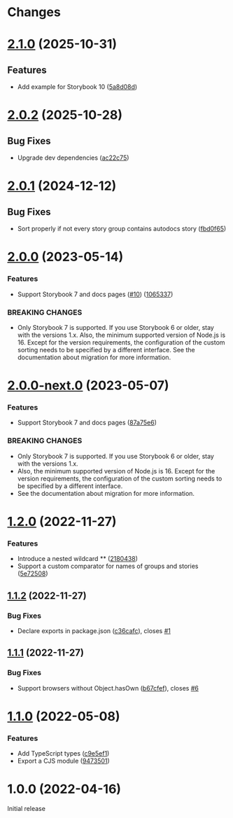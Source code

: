# Changes

# [2.1.0](https://github.com/prantlf/storybook-multilevel-sort/compare/v2.0.2...v2.1.0) (2025-10-31)

## Features

* Add example for Storybook 10 ([5a8d08d](https://github.com/prantlf/storybook-multilevel-sort/commit/5a8d08d4bd70aff6d9924dac44a8c49663caf854))

# [2.0.2](https://github.com/prantlf/storybook-multilevel-sort/compare/v2.0.1...v2.0.2) (2025-10-28)

## Bug Fixes

* Upgrade dev dependencies ([ac22c75](https://github.com/prantlf/storybook-multilevel-sort/commit/ac22c75e02576e5f020f59fe65bd044a264f9dce))

# [2.0.1](https://github.com/prantlf/storybook-multilevel-sort/compare/v2.0.0...v2.0.1) (2024-12-12)

## Bug Fixes

* Sort properly if not every story group contains autodocs story ([fbd0f65](https://github.com/prantlf/storybook-multilevel-sort/commit/fbd0f6504a7d1fb2c6e22a762e2537aa2750f615))

# [2.0.0](https://github.com/prantlf/storybook-multilevel-sort/compare/v1.2.1...v2.0.0) (2023-05-14)

### Features

* Support Storybook 7 and docs pages ([#10](https://github.com/prantlf/storybook-multilevel-sort/issues/10)) ([1065337](https://github.com/prantlf/storybook-multilevel-sort/commit/10653377d94d46763e3c0885bc2386bf42a5d8d2))

### BREAKING CHANGES

* Only Storybook 7 is supported. If you use Storybook 6 or older, stay with the versions 1.x. Also, the minimum supported version of Node.js is 16. Except for the version requirements, the configuration of the custom sorting needs to be specified by a different interface. See the documentation about migration for more information.

# [2.0.0-next.0](https://github.com/prantlf/storybook-multilevel-sort/compare/v1.2.0...v2.0.0-next.0) (2023-05-07)

### Features

* Support Storybook 7 and docs pages ([87a75e6](https://github.com/prantlf/storybook-multilevel-sort/commit/87a75e64d39c406036af7fc7533b64f6cb14f738))

### BREAKING CHANGES

* Only Storybook 7 is supported. If you use Storybook 6 or older, stay with the versions 1.x.
* Also, the minimum supported version of Node.js is 16. Except for the version requirements, the configuration of the custom sorting needs to be specified by a different interface.
* See the documentation about migration for more information.

# [1.2.0](https://github.com/prantlf/storybook-multilevel-sort/compare/v1.1.2...v1.2.0) (2022-11-27)

### Features

* Introduce a nested wildcard ** ([2180438](https://github.com/prantlf/storybook-multilevel-sort/commit/2180438278aa8844b6b3578e36fa82edf5db96fe))
* Support a custom comparator for names of groups and stories ([5e72508](https://github.com/prantlf/storybook-multilevel-sort/commit/5e725088a4d42e4cf2f96131a0b09d31da23447a))

## [1.1.2](https://github.com/prantlf/storybook-multilevel-sort/compare/v1.1.1...v1.1.2) (2022-11-27)
### Bug Fixes

* Declare exports in package.json ([c36cafc](https://github.com/prantlf/storybook-multilevel-sort/commit/c36cafce6a19dadab855428a03ed553901f26a52)), closes [#1](https://github.com/prantlf/storybook-multilevel-sort/issues/1)

## [1.1.1](https://github.com/prantlf/storybook-multilevel-sort/compare/v1.1.0...v1.1.1) (2022-11-27)

### Bug Fixes

* Support browsers without Object.hasOwn ([b67cfef](https://github.com/prantlf/storybook-multilevel-sort/commit/b67cfef9203890c63a9eff55779c93ecc50df43c)), closes [#6](https://github.com/prantlf/storybook-multilevel-sort/issues/6)

# [1.1.0](https://github.com/prantlf/storybook-multilevel-sort/compare/v1.0.0...v1.1.0) (2022-05-08)

### Features

* Add TypeScript types ([c9e5ef1](https://github.com/prantlf/storybook-multilevel-sort/commit/c9e5ef1b808bbe52a2226e7a3f570009e3a3f494))
* Export a CJS module ([9473501](https://github.com/prantlf/storybook-multilevel-sort/commit/947350154905da26727fa515e2f963ab855ef777))

# 1.0.0 (2022-04-16)

Initial release
